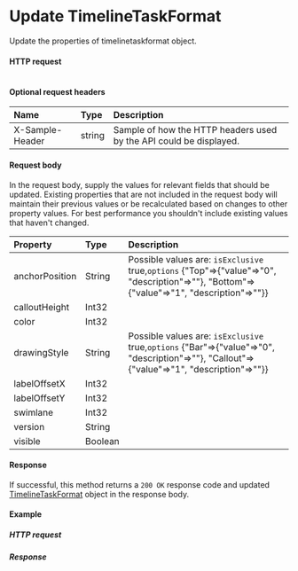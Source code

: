 # Update TimelineTaskFormat

Update the properties of timelinetaskformat object.
#### HTTP request
```http

```

#### Optional request headers
| Name       | Type | Description|
|:-----------|:------|:----------|
| X-Sample-Header  | string  | Sample of how the HTTP headers used by the API could be displayed.|

#### Request body
In the request body, supply the values for relevant fields that should be updated. Existing properties that are not included in the request body will maintain their previous values or be recalculated based on changes to other property values. For best performance you shouldn't include existing values that haven't changed.

| Property	   | Type	|Description|
|:---------------|:--------|:----------|
|anchorPosition|String| Possible values are: `isExclusive` true,`options` {"Top"=>{"value"=>"0", "description"=>""}, "Bottom"=>{"value"=>"1", "description"=>""}}|
|calloutHeight|Int32||
|color|Int32||
|drawingStyle|String| Possible values are: `isExclusive` true,`options` {"Bar"=>{"value"=>"0", "description"=>""}, "Callout"=>{"value"=>"1", "description"=>""}}|
|labelOffsetX|Int32||
|labelOffsetY|Int32||
|swimlane|Int32||
|version|String||
|visible|Boolean||

#### Response
If successful, this method returns a `200 OK` response code and updated [TimelineTaskFormat](../resources/timelinetaskformat.md) object in the response body.
#### Example
##### HTTP request
##### Response
